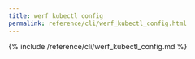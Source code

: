 ```yaml
---
title: werf kubectl config
permalink: reference/cli/werf_kubectl_config.html
---
```


{% include /reference/cli/werf_kubectl_config.md %}
